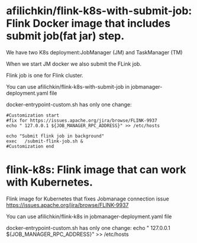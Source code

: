 # afilichkin/flink-k8s-with-submit-job: Flink Docker image that includes submit job(fat jar) step.

We have two K8s deployment:JobManager (JM) and TaskManager (TM)

When we start JM docker we also submit the FLink job.

Flink job is one for Flink cluster. 

You can use afilichkin/flink-k8s-with-submit-job in jobmanager-deployment.yaml file

docker-entrypoint-custom.sh has only one change:

    
    #Customization start
    #fix for https://issues.apache.org/jira/browse/FLINK-9937
    echo " 127.0.0.1 ${JOB_MANAGER_RPC_ADDRESS}" >> /etc/hosts
   
    echo "Submit flink job in background"
    exec   /submit-flink-job.sh &
    #Customization end


# flink-k8s: Flink image that can work with Kubernetes.
Flink image for Kubernetes that fixes Jobmanage connection issue
https://issues.apache.org/jira/browse/FLINK-9937

You can use afilichkin/flink-k8s in jobmanager-deployment.yaml file

docker-entrypoint-custom.sh has only one change:
echo " 127.0.0.1 ${JOB_MANAGER_RPC_ADDRESS}" >> /etc/hosts
